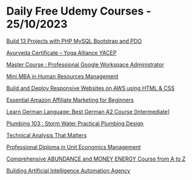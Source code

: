 # Daily Free Udemy Courses - 25/10/2023

[Build 13 Projects with PHP MySQL Bootstrap and PDO](https://www.udemy.com/course/build-13-projects-with-php-mysql-bootstrap-and-pdo/?couponCode=13PROJECTS30)
[Ayurveda Certificate – Yoga Alliance YACEP](https://www.udemy.com/course/ayurveda-certificate-yoga-alliance-yacep/?couponCode=AYURSEPT20)
[Master Course : Professional Google Workspace Administrator](https://www.udemy.com/course/professional-google-workspace-administrator/?couponCode=7612119C1E483A71D607)
[Mini MBA in Human Resources Management](https://www.udemy.com/course/mini-mba-in-human-resources-management/?couponCode=3EE5D320C16BA1EC909F)
[Build and Deploy Responsive Websites on AWS using HTML & CSS](https://www.udemy.com/course/build-and-deploy-responsive-websites-on-aws-using-html-css/?couponCode=YOUACCEL69251)
[Essential Amazon Affiliate Marketing for Beginners](https://www.udemy.com/course/essential-amazon-affiliate-marketing-for-beginners/?couponCode=AA57DA6DD3E8B5072855)
[Learn German Language: Best German A2 Course [Intermediate]](https://www.udemy.com/course/german-a-2-1/?couponCode=99A7846CC3F4EE8A095B)
[Plumbing 103 : Storm Water Practical Plumbing Design](https://www.udemy.com/course/plumbing-mastery-storm-water-practical-plumbing-design/?couponCode=957090FE37F61F827183)
[Technical Analysis That Matters](https://www.udemy.com/course/technical-analysis-that-matters/?couponCode=D5E5EE27E5C0D999C923)
[Professional Diploma in Unit Economics Management](https://www.udemy.com/course/professional-diploma-in-unit-economics-and-sales-funnels/?couponCode=C312B424EE3086E1953F)
[Comprehensive ABUNDANCE and MONEY ENERGY Course from A to Z](https://www.udemy.com/course/attract-abundance-and-money-into-your-life-with-this-course/?couponCode=C96F5B288C14486B8997)
[Building Artificial Intelligence Automation Agency](https://www.udemy.com/course/building-artificial-intelligence-automation-agency/?couponCode=BF2178A474BB92CA8CC0)
